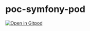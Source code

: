 # poc-symfony-pod
[![Open in Gitpod](https://gitpod.io/button/open-in-gitpod.svg)](https://gitpod.io/#https://github.com/gruntzy/poc-symfony-pod)